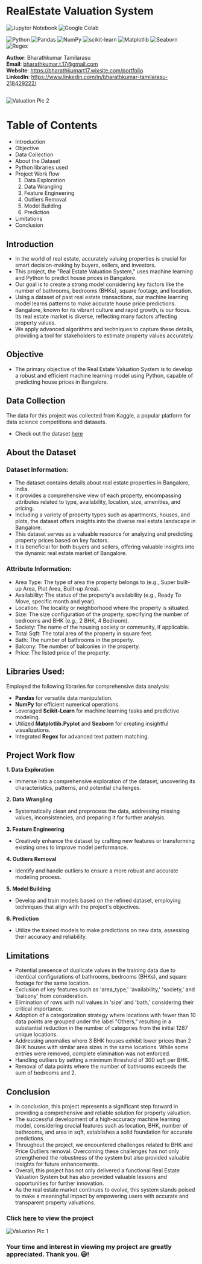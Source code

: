 # **RealEstate Valuation System**

![Jupyter Notebook](https://img.shields.io/badge/jupyter-%23FA0F00.svg?style=for-the-badge&logo=jupyter&logoColor=white)
![Google Colab](https://img.shields.io/badge/Colab-F9AB00?style=for-the-badge&logo=googlecolab&color=525252)

![Python](https://img.shields.io/badge/python-3670A0?style=for-the-badge&logo=python&logoColor=ffdd54)
![Pandas](https://img.shields.io/badge/pandas-%23150458.svg?style=for-the-badge&logo=pandas&logoColor=white)
![NumPy](https://img.shields.io/badge/numpy-%23013243.svg?style=for-the-badge&logo=numpy&logoColor=white)
![scikit-learn](https://img.shields.io/badge/scikit--learn-%23F7931E.svg?style=for-the-badge&logo=scikit-learn&logoColor=white)
![Matplotlib](https://img.shields.io/badge/Matplotlib-11557c.svg?style=for-the-badge&logo=plotly&logoColor=white)
![Seaborn](https://img.shields.io/badge/Seaborn-7db0bc.svg?style=for-the-badge&logo=pypi&logoColor=white)
![Regex](https://img.shields.io/badge/Regex-64029a.svg?style=for-the-badge&logo=python&logoColor=white)

**Author**: Bharathkumar Tamilarasu <br />
**Email**: bharathkumar.t.17@gmail.com <br />
**Website**: https://bharathkumart17.wixsite.com/portfolio <br />
**LinkedIn**: https://www.linkedin.com/in/bharathkumar-tamilarasu-218429222/  <br />

##

![Valuation Pic 2](https://github.com/Bharathkumar-Tamilarasu/RealEstate-Valuation-System/blob/main/Valuation%20Pic%202.jpg)

# **Table of Contents**
  
- Introduction
- Objective
- Data Collection
- About the Dataset
- Python libraries used
- Project Work flow
  1. Data Exploration
  2. Data Wrangling
  3. Feature Engineering
  4. Outliers Removal
  5. Model Building
  6. Prediction
- Limitations
- Conclusion

## **Introduction**

* In the world of real estate, accurately valuing properties is crucial for smart decision-making by buyers, sellers, and investors. 
* This project, the "Real Estate Valuation System," uses machine learning and Python to predict house prices in Bangalore. 
* Our goal is to create a strong model considering key factors like the number of bathrooms, bedrooms (BHKs), square footage, and location.
* Using a dataset of past real estate transactions, our machine learning model learns patterns to make accurate house price predictions.
* Bangalore, known for its vibrant culture and rapid growth, is our focus. Its real estate market is diverse, reflecting many factors affecting property values.
* We apply advanced algorithms and techniques to capture these details, providing a tool for stakeholders to estimate property values accurately.

## **Objective** 

* The primary objective of the Real Estate Valuation System is to develop a robust and efficient machine learning model using Python, capable of predicting house prices in Bangalore.

## **Data Collection**

The data for this project was collected from Kaggle, a popular platform for data science competitions and datasets.

* Check out the dataset [here](https://github.com/Bharathkumar-Tamilarasu/RealEstate-Valuation-System/blob/main/bengaluru_house_prices.csv)

## **About the Dataset**

### Dataset Information:

* The dataset contains details about real estate properties in Bangalore, India. 
* It provides a comprehensive view of each property, encompassing attributes related to type, availability, location, size, amenities, and pricing.
* Including a variety of property types such as apartments, houses, and plots, the dataset offers insights into the diverse real estate landscape in Bangalore.
* This dataset serves as a valuable resource for analyzing and predicting property prices based on key factors.
* It is beneficial for both buyers and sellers, offering valuable insights into the dynamic real estate market of Bangalore.

### Attribute Information:

* Area Type: The type of area the property belongs to (e.g., Super built-up Area, Plot Area, Built-up Area).
* Availability: The status of the property's availability (e.g., Ready To Move, specific month and year).
* Location: The locality or neighborhood where the property is situated.
* Size: The size configuration of the property, specifying the number of bedrooms and BHK (e.g., 2 BHK, 4 Bedroom).
* Society: The name of the housing society or community, if applicable.
* Total Sqft: The total area of the property in square feet.
* Bath: The number of bathrooms in the property.
* Balcony: The number of balconies in the property.
* Price: The listed price of the property.

## **Libraries Used:**

Employed the following libraries for comprehensive data analysis:

* **Pandas** for versatile data manipulation.
* **NumPy** for efficient numerical operations.
* Leveraged **Scikit-Learn** for machine learning tasks and predictive modeling.
* Utilized **Matplotlib.Pyplot** and **Seaborn** for creating insightful visualizations.
* Integrated **Regex** for advanced text pattern matching.

## **Project Work flow**

**1. Data Exploration**
  - Immerse into a comprehensive exploration of the dataset, uncovering its characteristics, patterns, and potential challenges.

**2. Data Wrangling**
  - Systematically clean and preprocess the data, addressing missing values, inconsistencies, and preparing it for further analysis.

**3. Feature Engineering**
  - Creatively enhance the dataset by crafting new features or transforming existing ones to improve model performance.

**4. Outliers Removal**
  - Identify and handle outliers to ensure a more robust and accurate modeling process.

**5. Model Building**
  - Develop and train models based on the refined dataset, employing techniques that align with the project's objectives.

**6. Prediction**
  - Utilize the trained models to make predictions on new data, assessing their accuracy and reliability.


## Limitations
* Potential presence of duplicate values in the training data due to identical configurations of bathrooms, bedrooms (BHKs), and square footage for the same location.
* Exclusion of key features such as 'area_type,' 'availability,' 'society,' and 'balcony' from consideration.
* Elimination of rows with null values in 'size' and 'bath,' considering their critical importance.
* Adoption of a categorization strategy where locations with fewer than 10 data points are grouped under the label "Others," resulting in a substantial reduction in the number of categories from the initial 1287 unique locations.
* Addressing anomalies where 3 BHK houses exhibit lower prices than 2 BHK houses with similar area sizes in the same locations. While some entries were removed, complete elimination was not enforced.
* Handling outliers by setting a minimum threshold of 300 sqft per BHK.
* Removal of data points where the number of bathrooms exceeds the sum of bedrooms and 2.

## **Conclusion**

* In conclusion, this project represents a significant step forward in providing a comprehensive and reliable solution for property valuation.
* The successful development of a high-accuracy machine learning model, considering crucial features such as location, BHK, number of bathrooms, and area in sqft, establishes a solid foundation for accurate predictions.
* Throughout the project, we encountered challenges related to BHK and Price Outliers removal. Overcoming these challenges has not only strengthened the robustness of the system but also provided valuable insights for future enhancements.
* Overall, this project has not only delivered a functional Real Estate Valuation System but has also provided valuable lessons and opportunities for further innovation.
* As the real estate market continues to evolve, this system stands poised to make a meaningful impact by empowering users with accurate and transparent property valuations.

### **Click [here](https://github.com/Bharathkumar-Tamilarasu/RealEstate-Valuation-System/blob/main/RealEstate%20Valuation%20System.ipynb) to view the project**

![Valuation Pic 1](https://github.com/Bharathkumar-Tamilarasu/RealEstate-Valuation-System/blob/main/Valuation%20Pic%201.png)

### **Your time and interest in viewing my project are greatly appreciated. Thank you. 😃!**
